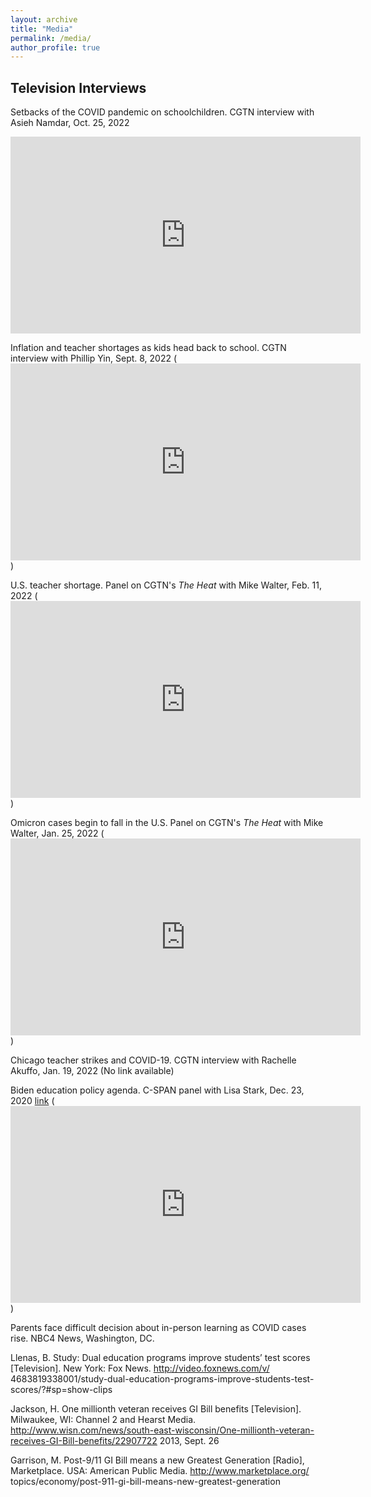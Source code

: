 ```yaml
---
layout: archive
title: "Media"
permalink: /media/
author_profile: true
---
```


## Television Interviews

Setbacks of the COVID pandemic on schoolchildren. CGTN interview with Asieh Namdar, Oct. 25, 2022
<iframe width="560" height="315" src="https://www.youtube.com/embed/PrgTKFXEUrI" title="YouTube video player" frameborder="0" allow="accelerometer; autoplay; clipboard-write; encrypted-media; gyroscope; picture-in-picture; web-share" allowfullscreen></iframe>

Inflation and teacher shortages as kids head back to school. CGTN interview with Phillip Yin, Sept. 8, 2022
(<iframe width="560" height="315" src="https://www.youtube.com/embed/0bzKhmxQ_yA" title="YouTube video player" frameborder="0" allow="accelerometer; autoplay; clipboard-write; encrypted-media; gyroscope; picture-in-picture; web-share" allowfullscreen></iframe>)

U.S. teacher shortage. Panel on CGTN's *The Heat* with Mike Walter, Feb. 11, 2022
(<iframe width="560" height="315" src="https://www.youtube.com/embed/hmaPhZFJfXU" title="YouTube video player" frameborder="0" allow="accelerometer; autoplay; clipboard-write; encrypted-media; gyroscope; picture-in-picture; web-share" allowfullscreen></iframe>)

Omicron cases begin to fall in the U.S. Panel on CGTN's *The Heat* with Mike Walter, Jan. 25, 2022
(<iframe width="560" height="315" src="https://www.youtube.com/embed/eGIZB48__tE&t=355s" title="YouTube video player" frameborder="0" allow="accelerometer; autoplay; clipboard-write; encrypted-media; gyroscope; picture-in-picture; web-share" allowfullscreen></iframe>)

Chicago teacher strikes and COVID-19. CGTN interview with Rachelle Akuffo, Jan. 19, 2022
(No link available)

Biden education policy agenda. C-SPAN panel with Lisa Stark, Dec. 23, 2020
[link](https://www.c-span.org/video/?507523-1/biden-education-policy-agenda)
(<iframe width="560" height="315" src="https://www.c-span.org/video/?507523-1/biden-education-policy-agenda" title="C-SPAN video player" frameborder="0" allow="accelerometer; autoplay; clipboard-write; encrypted-media; gyroscope; picture-in-picture; web-share" allowfullscreen></iframe>)

Parents face difficult decision about in-person learning as COVID cases rise. NBC4 News, Washington, DC.

Llenas, B. Study: Dual education programs improve students’ test scores [Television]. New York: Fox News. http://video.foxnews.com/v/ 4683819338001/study-dual-education-programs-improve-students-test-scores/?#sp=show-clips

Jackson, H. One millionth veteran receives GI Bill benefits [Television]. Milwaukee, WI: Channel 2 and Hearst Media. http://www.wisn.com/news/south-east-wisconsin/One-millionth-veteran-receives-GI-Bill-benefits/22907722
2013, Sept. 26 

Garrison, M. Post-9/11 GI Bill means a new Greatest Generation [Radio], Marketplace. USA: American Public Media. http://www.marketplace.org/ topics/economy/post-911-gi-bill-means-new-greatest-generation
